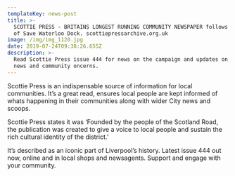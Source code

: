 ```yaml
---
templateKey: news-post
title: >-
  SCOTTIE PRESS - BRITAINS LONGEST RUNNING COMMUNITY NEWSPAPER follows the Story
  of Save Waterloo Dock. scottiepressarchive.org.uk
image: /img/img_1120.jpg
date: 2019-07-24T09:38:26.655Z
description: >-
  Read Scottie Press issue 444 for news on the campaign and updates on local
  news and community oncerns.
---
```

Scottie Press is an indispensable source of information for local communities. It’s a great read, ensures local people are kept informed of whats happening in their communities along with wider City news and scoops.

Scottie Press states it was ‘Founded by the people of the Scotland Road, the publication was created to give a voice to local people and sustain the rich cultural identity of the district.’

It’s described as an iconic part of Liverpool’s history. Latest issue 444 out now, online and in local shops and newsagents. Support and engage with your community.

